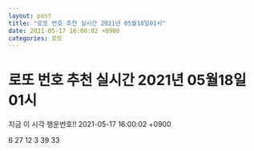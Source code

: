 ```yaml
---
layout: post
title: "로또 번호 추천 실시간 2021년 05월18일01시"
date: 2021-05-17 16:00:02 +0900
categories: 로또
---
```


# 로또 번호 추천 실시간 2021년 05월18일01시

지금 이 시각 행운번호!! 2021-05-17 16:00:02 +0900

 6  27  12  3  39  33 

